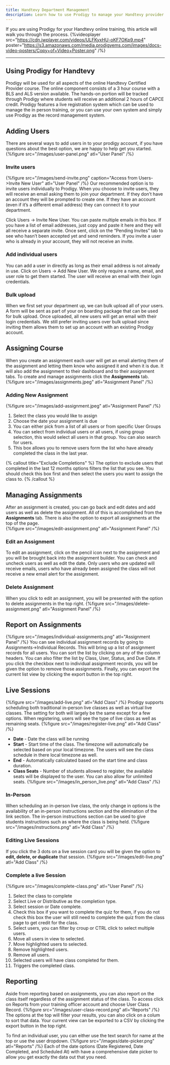 ```yaml
---
title: Handtevy Department Management
description: Learn how to use Prodigy to manage your Handtevy provider course.
---
```


If you are using Prodigy for your Handtevy online training, this article will walk you through the process.
{%videoplayer src="https://cdn.jwplayer.com/videos/ULFKyxHU-oKF7OKp9.mp4" poster="https://s3.amazonaws.com/media.prodigyems.com/images/docs-video-posters/Copy+of+Video+Poster.png" /%}

---
## Using Prodigy for Handtevy
Prodigy will be used for all aspects of the online Handtevy Certified Provider course. The online component consists of a 3 hour course with a BLS and ALS version available. The hands-on portion will be tracked through Prodigy where students will receive an additional 2 hours of CAPCE credit. Prodigy features a live registration system which can be used to manage the in person training, or you can use your own system and simply use Prodigy as the record management system.
## Adding Users
There are several ways to add users in to your prodigy account, if you have questions about the best option, we are happy to help get you started.
{%figure src="/images/user-panel.png" atl="User Panel" /%}
### Invite users
{%figure src="/images/send-invite.png" caption="Access from Users->Invite New User" atl="User Panel" /%}
Our recommended option is to invite users individually to Prodigy. When you choose to invite users, they will receive an email asking them to join your department. If they don’t have an account they will be prompted to create one. If they have an account (even if it’s a different email address) they can connect it to your department. 

Click Users -> Invite New User. You can paste multiple emails in this box. If you have a list of email addresses, just copy and paste it here and they will all receive a separate invite. Once sent, click on the “Pending Invites” tab to see who hasn’t been accepted yet and send reminders. If you invite a user who is already in your account, they will not receive an invite.

### Add individual users
You can add a user in directly as long as their email address is not already in use. Click on Users -> Add New User. We only require a name, email, and user role to get them started. The user will receive an email with their login credentials. 

### Bulk upload
When we first set your department up, we can bulk upload all of your users. A form will be sent as part of your on boarding package that can be used for bulk upload. Once uploaded, all new users will get an email with their login credentials. We still prefer inviting users over bulk upload since inviting them allows them to set up an account with an existing Prodigy account.
## Assigning Course
When you create an assignment each user will get an email alerting them of the assignment and letting them know who assigned it and when it is due. It will also add the assignment to their dashboard and to their assignment tabs. To create and manage assignments click the **Assignments** tab. 
{%figure src="/images/assignments.jpeg" atl="Assignment Panel" /%}
### Adding New Assignment
{%figure src="/images/add-assignment.jpeg" atl="Assignment Panel" /%}
1. Select the class you would like to assign
1. Choose the date your assignment is due
1. You can either pick from a list of all users or from specific User Groups
1. You can select from individual users or all users, if using group selection, this would select all users in that group. You can also search for users.
1. This box allows you to remove users form the list who have already completed the class in the last year. 

{% callout title="Exclude Completions" %}
The option to exclude users that completed in the last 12 months options filters the list that you see. You should check this box first and then select the users you want to assign the class to. 
{% /callout %}
## Managing Assignments
After an assignment is created, you can go back and edit dates and add users as well as delete the assignment. All of this is accomplished from the **Assignments** tab. There is also the option to export all assignments at the top of the page.  
{%figure src="/images/edit-assignment.png" atl="Assignment Panel" /%}
### Edit an Assignment
To edit an assignment, click on the pencil icon next to the assignment and you will be brought back into the assignment builder. You can check and uncheck users as well as edit the date. Only users who are updated will receive emails, users who have already been assigned the class will not receive a new email alert for the assignment. 
### Delete Assignment
When you click to edit an assignment, you will be presented with the option to delete assignments in the top right. 
{%figure src="/images/delete-assignment.png" atl="Assignment Panel" /%}
## Report on Assignments
{%figure src="/images/individual-assignments.png" atl="Assignment Panel" /%}
You can see individual assignment records by going to Assignments->Individual Records. This will bring up a list of assignment records for all users. You can sort the list by clicking on any of the column headers. You can also filter the list by Class, User, Status, and Due Date. If you click the checkbox next to individual assignment records, you will be given the option to remove those assignments. Finally, you can export the current list view by clicking the export button in the top right. 
## Live Sessions
{%figure src="/images/add-live.png" atl="Add Class" /%}
Prodigy supports scheduling both traditional in-person live classes as well as virtual live classes. The setting for both will largely be the same except for a few options. When registering, users will see the type of live class as well as remaining seats.
{%figure src="/images/register-live.png" atl="Add Class" /%}
* **Date** - Date the class will be running
* **Start** - Start time of the class. The timezone will automatically be selected based on your local timezone. The users will see the class schedule in there local timezone as well.
* **End** - Automatically calculated based on the start time and class duration.
* **Class Seats** - Number of students allowed to register, the available seats will be displayed to the user. You can also allow for unlimited seats.
{%figure src="/images/in_person_live.png" atl="Add Class" /%}
### In-Person
When scheduling an in-person live class, the only change in options is the availability of an in-person instructions section and the elimination of the link section. The in-person instructions section can be used to give students instructions such as where the class is being held. 
{%figure src="/images/instructions.png" atl="Add Class" /%}
### Editing Live Sessions
If you click the 3 dots on a live session card you will be given the option to **edit, delete, or duplicate** that session. 
{%figure src="/images/edit-live.png" atl="Add Class" /%}
### Complete a live Session
{%figure src="/images/complete-class.png" atl="User Panel" /%}
1. Select the class to complete
2. Select Live or Distributive as the completion type.
3. Select session or Date complete.
4. Check this box if you want to complete the quiz for them, if you do not check this box the user will still need to complete the quiz from the class page to get credit for the class.
5. Select users, you can filter by croup or CTRL click to select multiple users.
6. Move all users in view to selected.
7. Move highlighted users to selected.
8. Remove highlighted users.
9.  Remove all users.
10. Selected users will have class completed for them.
11. Triggers the completed class.
## Reporting
Aside from reporting based on assignments, you can also report on the class itself regardless of the assignment status of the class. To access click on Reports from your training officer account and choose User Class Record.
{%figure src="/images/user-class-record.png" atl="Reports" /%}
The options at the top will filter your results, you can also click on a colum to sort that data. Your current view can be exported to a CSV by clicking the export button in the top right. 

To find an individual user, you can either use the text search for name at the top or use the user dropdown.
{%figure src="/images/date-picker.png" atl="Reports" /%}
Each of the date options (Date Registered, Date Completed, and Scheduled At) with have a comprehensive date picker to allow you get exactly the data out that you need.
